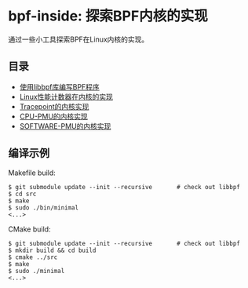 # bpf-inside: 探索BPF内核的实现

通过一些小工具探索BPF在Linux内核的实现。

## 目录

* [使用libbpf库编写BPF程序](doc/01-write%20a%20bpf%20program%20with%20libbpf.md)
* [Linux性能计数器在内核的实现](doc/02-Performance%20Counters%20for%20Linux.md)
* [Tracepoint的内核实现](doc/03-tracepoint%20inside.md)
* [CPU-PMU的内核实现](doc/04-cpu%20pmu.md)
* [SOFTWARE-PMU的内核实现](doc/05-software%20pmu.md)


## 编译示例

Makefile build:

```shell
$ git submodule update --init --recursive       # check out libbpf
$ cd src
$ make
$ sudo ./bin/minimal
<...>
```

CMake build:

```shell
$ git submodule update --init --recursive       # check out libbpf
$ mkdir build && cd build
$ cmake ../src
$ make
$ sudo ./minimal
<...>
```
